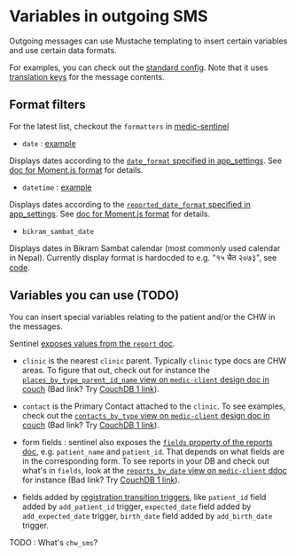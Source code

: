 # Variables in outgoing SMS

Outgoing messages can use Mustache templating to insert certain variables and use certain data formats.

For examples, you can check out the [standard config](https://github.com/medic/medic-projects/blob/master/default-sms-workflow/standard/app_settings.json).
Note that it uses [translation keys](https://github.com/medic/medic/blob/master/translations/messages-en.properties) for the message contents.

## Format filters
For the latest list, checkout the `formatters` in [medic-sentinel](https://github.com/medic/medic-sentinel/blob/master/lib/template.js#L18)

 - `date` : [example](https://github.com/medic/medic/blob/master/translations/messages-en.properties#L822)

Displays dates according to the [`date_format` specified in app_settings](https://github.com/medic/medic-projects/blob/master/default-sms-workflow/standard/app_settings.json#L31). See [doc for Moment.js format](https://momentjs.com/docs/#/parsing/string-format/) for details.

 - `datetime` : [example](https://github.com/medic/medic/blob/master/translations/messages-en.properties#L372)

Displays dates according to the [`reported_date_format` specified in app_settings](https://github.com/medic/medic-projects/blob/master/default-sms-workflow/standard/app_settings.json#L32). See [doc for Moment.js format](https://momentjs.com/docs/#/parsing/string-format/) for details.

 - `bikram_sambat_date` 
 
 Displays dates in Bikram Sambat calendar (most commonly used calendar in Nepal). Currently display format is hardocded to e.g. "१५ चैत २०७३", see [code](https://github.com/medic/medic-sentinel/blob/master/lib/template.js#L21).


## Variables you can use (TODO)
You can insert special variables relating to the patient and/or the CHW in the messages.

Sentinel [exposes values from the `report` doc](https://github.com/medic/medic-sentinel/blob/master/lib/messages.js#L74).

 - `clinic` is the nearest `clinic` parent. Typically  `clinic` type docs are CHW areas. 
To figure that out, check out for instance the [`places_by_type_parent_id_name` view on `medic-client` design doc in couch](http://localhost:5984/_utils/#/database/medic/_design/medic/_view/places_by_type_parent_id_name) (Bad link? Try [CouchDB 1 link](http://localhost:5984/_couch/_utils/database.html?medic/_design/medic/_view/places_by_type_parent_id_name)). 

 - `contact` is the Primary Contact attached to the `clinic`. 
To see examples, check out the [`contacts_by_type` view on `medic-client` design doc in couch](http://localhost:5984/_utils/#/database/medic/_design/medic-client/_view/contacts_by_type) (Bad link? Try [CouchDB 1 link](http://localhost:5984/_couch/_utils/database.html?medic/_design/medic-client/_view/contacts_by_type)). 

 - form fields : sentinel also exposes the [`fields` property of the reports doc](https://github.com/medic/medic-sentinel/blob/master/lib/messages.js#L84), e.g. `patient_name` and `patient_id`. That depends on what fields are in the corresponding form. To see reports in your DB and check out what's in `fields`, look at the [`reports_by_date` view on `medic-client` ddoc](http://localhost:5984/_couch/_utils/database.html?medic/_design/medic-client/_view/reports_by_date) for instance (Bad link? Try [CouchDB 1 link](http://localhost:5984/_couch/_utils/database.html?medic/_design/medic-client/_view/reports_by_date)). 
 
 - fields added by [registration transition triggers](https://github.com/medic/medic-sentinel/blob/master/transitions/registration.js#L285), like `patient_id` field added by `add_patient_id` trigger, `expected_date` field added by `add_expected_date` trigger, `birth_date` field added by `add_birth_date` trigger.

TODO : What's `chw_sms`? 
